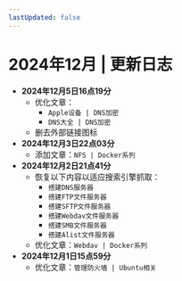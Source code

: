 ```yaml
---
lastUpdated: false
---
```


# 2024年12月 | 更新日志

- **2024年12月5日16点19分**
    - 优化文章：
        - ```Apple设备 | DNS加密```
        - ```DNS大全 | DNS加密```
    - 删去外部链接图标
- **2024年12月3日22点03分**
    - 添加文章：```NFS | Docker系列```
- **2024年12月2日21点41分**
    - 恢复以下内容以适应搜索引擎抓取：
        - ```搭建DNS服务器```
        - ```搭建FTP文件服务器```
        - ```搭建SFTP文件服务器```
        - ```搭建Webdav文件服务器```
        - ```搭建SMB文件服务器```
        - ```搭建Alist文件服务器```
    - 优化文章：```Webdav | Docker系列```
- **2024年12月1日15点59分**
    - 优化文章：```管理防火墙 | Ubuntu相关```
